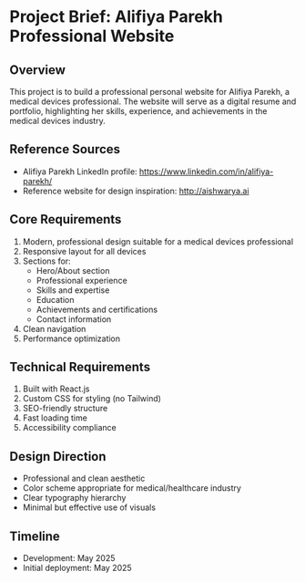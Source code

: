 # Project Brief: Alifiya Parekh Professional Website

## Overview
This project is to build a professional personal website for Alifiya Parekh, a medical devices professional. The website will serve as a digital resume and portfolio, highlighting her skills, experience, and achievements in the medical devices industry.

## Reference Sources
- Alifiya Parekh LinkedIn profile: https://www.linkedin.com/in/alifiya-parekh/
- Reference website for design inspiration: http://aishwarya.ai

## Core Requirements
1. Modern, professional design suitable for a medical devices professional
2. Responsive layout for all devices
3. Sections for:
   - Hero/About section
   - Professional experience
   - Skills and expertise
   - Education
   - Achievements and certifications
   - Contact information
4. Clean navigation
5. Performance optimization

## Technical Requirements
1. Built with React.js
2. Custom CSS for styling (no Tailwind)
3. SEO-friendly structure
4. Fast loading time
5. Accessibility compliance

## Design Direction
- Professional and clean aesthetic
- Color scheme appropriate for medical/healthcare industry
- Clear typography hierarchy
- Minimal but effective use of visuals

## Timeline
- Development: May 2025
- Initial deployment: May 2025
